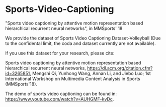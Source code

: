 # Sports-Video-Captioning
"Sports video captioning by attentive motion representation based hierarchical recurrent neural networks", in MMSports' 18

We provide the dataset of Sports Video Captioning Dataset-Volleyball (Due to the confidental limit, the coda and dataset currently are not available). 

If you use this dataset for your research, please cite:

Sports video captioning by attentive motion representation based hierarchical recurrent neural networks,
https://dl.acm.org/citation.cfm?id=3265851,
Mengshi Qi, Yunhong Wang, Annan Li, and Jiebo Luo;
1st International Workshop on Multimedia Content Analysis in Sports (MMSports'18).

The demo of sports video captioning can be found in:  
https://www.youtube.com/watch?v=AUHGMF-kvDc.
